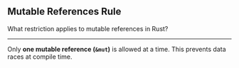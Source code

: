 ## Mutable References Rule

What restriction applies to mutable references in Rust?

---

Only **one mutable reference (`&mut`)** is allowed at a time.
This prevents data races at compile time.

